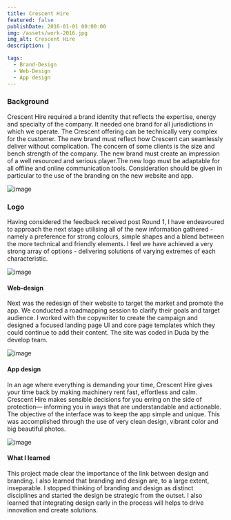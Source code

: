 ```yaml
---
title: Crescent Hire
featured: false
publishDate: 2016-01-01 00:00:00
img: /assets/work-2016.jpg
img_alt: Crescent Hire
description: |

tags:
  - Brand-Design
  - Web-Design
  - App design
---
```


### Background

Crescent Hire required a brand identity that reflects the expertise, energy and specialty of the company. It needed one brand for all jurisdictions in which we operate. The Crescent offering can be technically very complex for the customer. The new brand must reflect how Crescent can seamlessly deliver without complication. The concern of some clients is the size and bench strength of the company. The new brand must create an impression of a well resourced and serious player.The new logo must be adaptable for all offline and online communication tools. Consideration should be given in particular to the use of the branding on the new website and app.

![image](/assets/work-2016-1.jpeg)

### Logo

Having considered the feedback received post Round 1, I have endeavoured to approach the next stage utilising all of the new information gathered - namely a preference for strong colours, simple shapes and a blend between the more technical and friendly elements. I feel we have achieved a very strong array of options - delivering solutions of varying extremes of each characteristic.

![image](/assets/work-2016-2.jpeg)

#### Web-design

Next was the redesign of their website to target the market and promote the app. We conducted a roadmapping session to clarify their goals and target audience. I worked with the copywriter to create the campaign and designed a focused landing page UI and core page templates which they could continue to add their content. The site was coded in Duda by the develop team.

![image](/assets/work-2016-3.jpeg)

#### App design

In an age where everything is demanding your time, Crescent Hire gives your time back by making machinery rent fast, effortless and calm. Crescent Hire makes sensible decisions for you erring on the side of protection— informing you in ways that are understandable and actionable. The objective of the interface was to keep the app simple and unique. This was accomplished through the use of very clean design, vibrant color and big beautiful photos.

![image](/assets/work-2016-3.jpeg)

#### What I learned

This project made clear the importance of the link between design and branding. I also learned that branding and design are, to a large extent, inseparable. I stopped thinking of branding and design as distinct disciplines and started the design be strategic from the outset. I also learned that integrating design early in the process will helps to drive innovation and create solutions.
